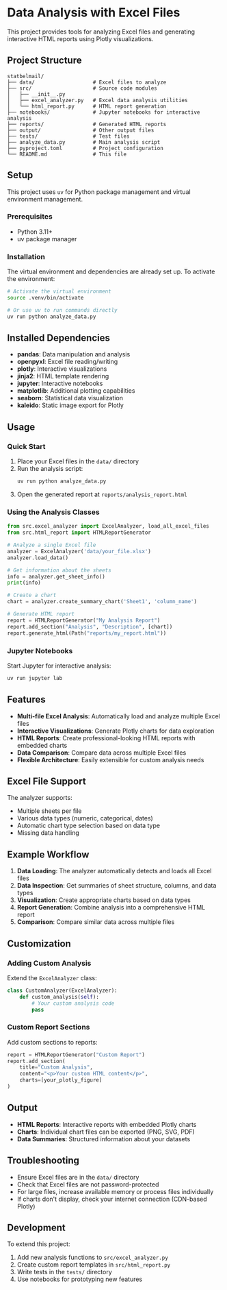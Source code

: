 # Data Analysis with Excel Files

This project provides tools for analyzing Excel files and generating interactive HTML reports using Plotly visualizations.

## Project Structure

```
statbelmail/
├── data/                   # Excel files to analyze
├── src/                    # Source code modules
│   ├── __init__.py
│   ├── excel_analyzer.py   # Excel data analysis utilities
│   └── html_report.py      # HTML report generation
├── notebooks/              # Jupyter notebooks for interactive analysis
├── reports/                # Generated HTML reports
├── output/                 # Other output files
├── tests/                  # Test files
├── analyze_data.py         # Main analysis script
├── pyproject.toml          # Project configuration
└── README.md               # This file
```

## Setup

This project uses `uv` for Python package management and virtual environment management.

### Prerequisites

- Python 3.11+
- uv package manager

### Installation

The virtual environment and dependencies are already set up. To activate the environment:

```bash
# Activate the virtual environment
source .venv/bin/activate

# Or use uv to run commands directly
uv run python analyze_data.py
```

## Installed Dependencies

- **pandas**: Data manipulation and analysis
- **openpyxl**: Excel file reading/writing
- **plotly**: Interactive visualizations
- **jinja2**: HTML template rendering
- **jupyter**: Interactive notebooks
- **matplotlib**: Additional plotting capabilities
- **seaborn**: Statistical data visualization
- **kaleido**: Static image export for Plotly

## Usage

### Quick Start

1. Place your Excel files in the `data/` directory
2. Run the analysis script:
   ```bash
   uv run python analyze_data.py
   ```
3. Open the generated report at `reports/analysis_report.html`

### Using the Analysis Classes

```python
from src.excel_analyzer import ExcelAnalyzer, load_all_excel_files
from src.html_report import HTMLReportGenerator

# Analyze a single Excel file
analyzer = ExcelAnalyzer('data/your_file.xlsx')
analyzer.load_data()

# Get information about the sheets
info = analyzer.get_sheet_info()
print(info)

# Create a chart
chart = analyzer.create_summary_chart('Sheet1', 'column_name')

# Generate HTML report
report = HTMLReportGenerator("My Analysis Report")
report.add_section("Analysis", "Description", [chart])
report.generate_html(Path("reports/my_report.html"))
```

### Jupyter Notebooks

Start Jupyter for interactive analysis:

```bash
uv run jupyter lab
```

## Features

- **Multi-file Excel Analysis**: Automatically load and analyze multiple Excel files
- **Interactive Visualizations**: Generate Plotly charts for data exploration
- **HTML Reports**: Create professional-looking HTML reports with embedded charts
- **Data Comparison**: Compare data across multiple Excel files
- **Flexible Architecture**: Easily extensible for custom analysis needs

## Excel File Support

The analyzer supports:
- Multiple sheets per file
- Various data types (numeric, categorical, dates)
- Automatic chart type selection based on data type
- Missing data handling

## Example Workflow

1. **Data Loading**: The analyzer automatically detects and loads all Excel files
2. **Data Inspection**: Get summaries of sheet structure, columns, and data types
3. **Visualization**: Create appropriate charts based on data types
4. **Report Generation**: Combine analysis into a comprehensive HTML report
5. **Comparison**: Compare similar data across multiple files

## Customization

### Adding Custom Analysis

Extend the `ExcelAnalyzer` class:

```python
class CustomAnalyzer(ExcelAnalyzer):
    def custom_analysis(self):
        # Your custom analysis code
        pass
```

### Custom Report Sections

Add custom sections to reports:

```python
report = HTMLReportGenerator("Custom Report")
report.add_section(
    title="Custom Analysis",
    content="<p>Your custom HTML content</p>",
    charts=[your_plotly_figure]
)
```

## Output

- **HTML Reports**: Interactive reports with embedded Plotly charts
- **Charts**: Individual chart files can be exported (PNG, SVG, PDF)
- **Data Summaries**: Structured information about your datasets

## Troubleshooting

- Ensure Excel files are in the `data/` directory
- Check that Excel files are not password-protected
- For large files, increase available memory or process files individually
- If charts don't display, check your internet connection (CDN-based Plotly)

## Development

To extend this project:

1. Add new analysis functions to `src/excel_analyzer.py`
2. Create custom report templates in `src/html_report.py`
3. Write tests in the `tests/` directory
4. Use notebooks for prototyping new features
